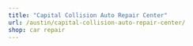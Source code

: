 ```yaml
---
title: "Capital Collision Auto Repair Center"
url: /austin/capital-collision-auto-repair-center/
shop: car repair
---
```

